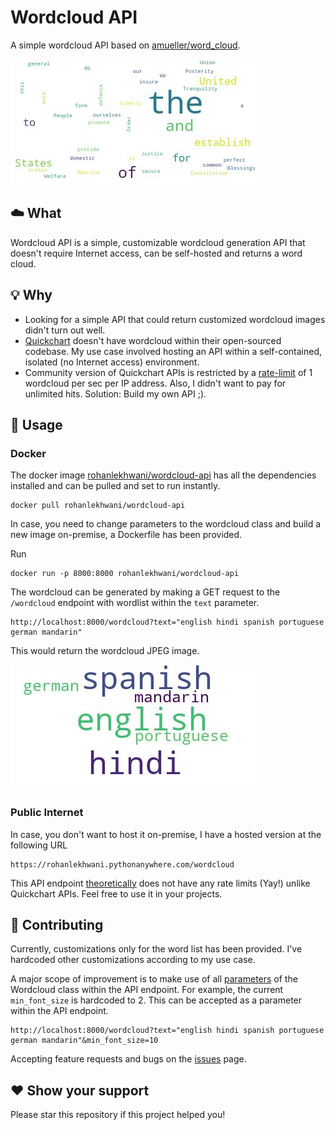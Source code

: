 # Wordcloud API
A simple wordcloud API based on [amueller/word_cloud](https://github.com/amueller/word_cloud).


![US Constitution Wordcloud](examples/US-constitution.jpeg)

## ☁️ What

Wordcloud API is a simple, customizable wordcloud generation API that doesn't require Internet access, can be self-hosted and returns a word cloud.

## 💡 Why

- Looking for a simple API that could return customized wordcloud images didn't turn out well.
- [Quickchart](https://github.com/typpo/quickchart) doesn't have wordcloud within their open-sourced codebase. My use case involved hosting an API within a self-contained, isolated (no Internet access) environment.
- Community version of Quickchart APIs is restricted by a [rate-limit](https://quickchart.io/pricing/) of 1 wordcloud per sec per IP address. Also, I didn't want to pay for unlimited hits. Solution: Build my own API ;).

## 🚀 Usage

### Docker
The docker image [rohanlekhwani/wordcloud-api](https://hub.docker.com/r/rohanlekhwani/wordcloud-api) has all the dependencies installed and can be pulled and set to run instantly.

```
docker pull rohanlekhwani/wordcloud-api
```
In case, you need to change parameters to the wordcloud class and build a new image on-premise, a Dockerfile has been provided.

Run

```
docker run -p 8000:8000 rohanlekhwani/wordcloud-api
```

The wordcloud can be generated by making a GET request to the `/wordcloud` endpoint with wordlist within the `text` parameter.

```
http://localhost:8000/wordcloud?text="english hindi spanish portuguese german mandarin"
```

This would return the wordcloud JPEG image.

![wordcloud](examples/languages.jpeg)

### Public Internet
In case, you don't want to host it on-premise, I have a hosted version at the following URL

```
https://rohanlekhwani.pythonanywhere.com/wordcloud
```

This API endpoint [theoretically](https://www.pythonanywhere.com/forums/topic/12632/) does not have any rate limits (Yay!) unlike Quickchart APIs. Feel free to use it in your projects. 

## 🤝 Contributing

Currently, customizations only for the word list has been provided. I've hardcoded other customizations according to my use case.

A major scope of improvement is to make use of all [parameters](https://amueller.github.io/word_cloud/generated/wordcloud.WordCloud.html) of the Wordcloud class within the API endpoint. For example, the current `min_font_size` is hardcoded to 2. This can be accepted as a parameter within the API endpoint.

```
http://localhost:8000/wordcloud?text="english hindi spanish portuguese german mandarin"&min_font_size=10
```

Accepting feature requests and bugs on the [issues](https://github.com/RonLek/wordcloud-api/issues) page.

## ❤️ Show your support
Please star this repository if this project helped you!
